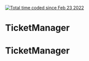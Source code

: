 <a href="https://wakatime.com/@2c73391c-2b6b-4cb7-adeb-3afd0c1c7c32"><img src="https://wakatime.com/badge/user/2c73391c-2b6b-4cb7-adeb-3afd0c1c7c32.svg" alt="Total time coded since Feb 23 2022" /></a>

# TicketManager
# TicketManager
